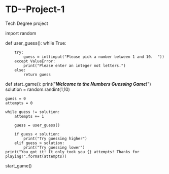 # TD--Project-1
Tech Degree project


import random

def user_guess():
	while True:
	
		try:
			guess = int(input("Please pick a number between 1 and 10.  "))
		except ValueError:
			print("Please enter an integer not letters.")
		else:
			return guess

def start_game():
	print("*****Welcome to the Numbers Guessing Game!*****")
	solution = random.randint(1,10)
	
	guess = 0
	attempts = 0
	
	while guess != solution:
		attempts += 1
		
		guess = user_guess()
		
		if guess < solution:
			print("Try guessing higher")
		elif guess > solution:
			print("Try guessing lower")
	print("You got it! It only took you {} attempts! Thanks for playing!".format(attempts))		

start_game()	
	
